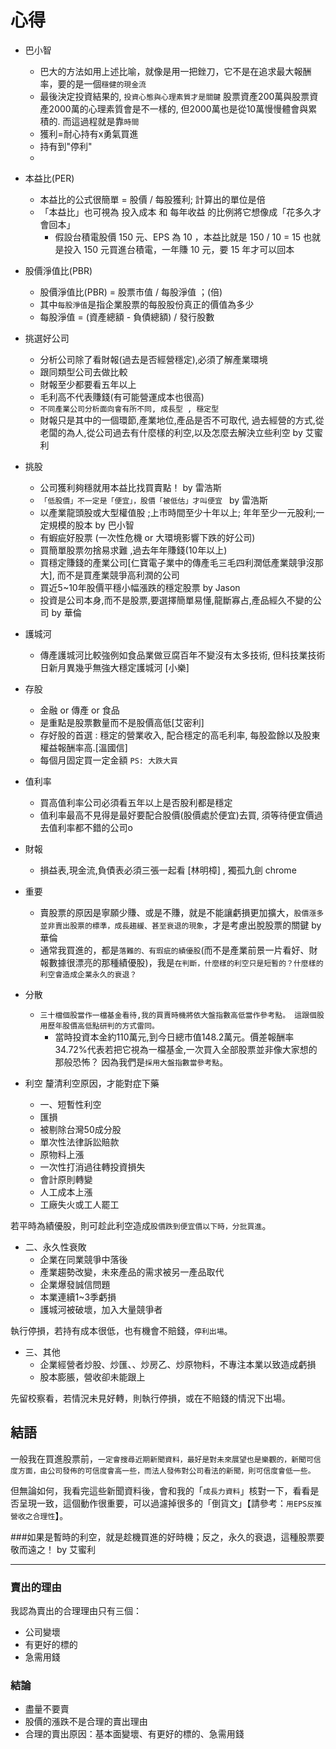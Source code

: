 # 心得

- 巴小智
    - 巴大的方法如用上述比喻，就像是用一把銼刀，它不是在追求最大報酬率，要的是一個`穩健的現金流`
    - 最後決定投資結果的, `投資心態與心理素質才是關鍵` 股票資產200萬與股票資產2000萬的心理素質會是不一樣的, 但2000萬也是從10萬慢慢體會與累積的. 而這過程就是靠`時間`
    - 獲利=耐心持有x勇氣買進
    - 持有到"停利"
    - 

- 本益比(PER)
    - 本益比的公式很簡單 = 股價 / 每股獲利; 計算出的單位是倍
    - 「本益比」也可視為 投入成本 和 每年收益 的比例將它想像成「花多久才會回本」
        - 假設台積電股價 150 元、EPS 為 10 ，本益比就是 150 / 10  = 15 也就是投入 150 元買進台積電，一年賺 10 元，要 15 年才可以回本

- 股價淨值比(PBR)
    - 股價淨值比(PBR) = 股票市值 / 每股淨值 ；(倍)
    - 其中`每股淨值`是指企業股票的每股股份真正的價值為多少
    - 每股淨值 = (資產總額 - 負債總額) / 發行股數
    

- 挑選好公司
    - 分析公司除了看財報(過去是否經營穩定),必須了解產業環境
    - 跟同類型公司去做比較
    - 財報至少都要看五年以上
    - 毛利高不代表賺錢(有可能營運成本也很高)
    - `不同產業公司分析面向會有所不同, 成長型 , 穩定型`
    - 財報只是其中的一個環節,產業地位,產品是否不可取代, 過去經營的方式,從老闆的為人,從公司過去有什麼樣的利空,以及怎麼去解決立些利空 by 艾蜜利
    

- 挑股
    - 公司獲利夠穩就用本益比找買賣點！ by 雷浩斯   
    - `「低股價」不一定是「便宜」，股價「被低估」才叫便宜 ` by 雷浩斯
    - 以產業龍頭股或大型權值股 ;上市時間至少十年以上; 年年至少一元股利;一定規模的股本 by 巴小智
    - 有蝦疵好股票 (一次性危機 or 大環境影響下跌的好公司)
    - 買簡單股票勿捨易求難 ,過去年年賺錢(10年以上)
    - 買穩定賺錢的產業公司[仁寶電子業中的傳產毛三毛四利潤低產業競爭沒那大], 而不是買產業競爭高利潤的公司
    - 買近5~10年股價平穩小幅漲跌的穩定股票 by Jason
    - 投資是公司本身,而不是股票,要選擇簡單易懂,龍斷寡占,產品經久不變的公司 by 華倫
    

- 護城河
    - 傳產護城河比較強例如食品業做豆腐百年不變沒有太多技術, 但科技業技術日新月異幾乎無強大穩定護城河 [小樂]

- 存股
    - 金融 or 傳產 or 食品 
    - 是重點是股票數量而不是股價高低[艾密利]
    - 存好股的首選 : 穩定的營業收入, 配合穩定的高毛利率, 每股盈餘以及股東權益報酬率高.[溫國信]
    - 每個月固定買一定金額 `PS: 大跌大買`
    

- 值利率
    - 買高值利率公司必須看五年以上是否股利都是穩定
    - 值利率最高不見得是最好要配合股價(股價處於便宜)去買, 須等待便宜價過去值利率都不錯的公司o

- 財報
    - 損益表,現金流,負債表必須三張一起看  [林明樟] , 獨孤九劍 chrome
    

- 重要
    - 賣股票的原因是寧願少賺、或是不賺，就是不能讓虧損更加擴大，`股價漲多並非賣出股票的標準，成長趨緩、甚至衰退的現象`，才是考慮出脫股票的關鍵 by 華倫
    - 通常我買進的，都是`落難的、有瑕疵的績優股`(而不是產業前景一片看好、財報數據很漂亮的那種績優股)，我是`在判斷，什麼樣的利空只是短暫的？什麼樣的利空會造成企業永久的衰退？`
    
- 分散
    - `三十檔個股當作一檔基金看待,我的買賣時機將依大盤指數高低當作參考點。
這跟個股用歷年股價高低點研判的方式雷同。`
        - 當時投資本金約110萬元,到今日總市值148.2萬元。價差報酬率34.72%代表若把它視為一檔基金,一次買入全部股票並非像大家想的那般恐怖？
因為我們是`採用大盤指數當參考點`。 

- 利空 釐清利空原因，才能對症下藥
    - 一、短暫性利空
    - 匯損
    - 被剔除台灣50成分股
    - 單次性法律訴訟賠款
    - 原物料上漲
    - 一次性打消過往轉投資損失
    - 會計原則轉變
    - 人工成本上漲
    - 工廠失火或工人罷工
    
若平時為績優股，則可趁此利空造成`股價跌到便宜價以下時，分批買進`。

- 二、永久性衰敗
    - 企業在同業競爭中落後
    - 產業趨勢改變，未來產品的需求被另一產品取代
    - 企業爆發誠信問題
    - 本業連續1~3季虧損
    - 護城河被破壞，加入大量競爭者 
    
執行停損，若持有成本很低，也有機會不賠錢，`停利出場`。


- 三、其他
    - 企業經營者炒股、炒匯、、炒房乙、炒原物料，不專注本業以致造成虧損
    - 股本膨脹，營收卻未能跟上

先留校察看，若情況未見好轉，則執行停損，或在不賠錢的情況下出場。

## 結語
一般我在買進股票前，`一定會搜尋近期新聞資料，最好是對未來展望也是樂觀的，新聞可信度方面，由公司發佈的可信度會高一些，而法人發佈對公司看法的新聞，則可信度會低一些。`

但無論如何，我看完這些新聞資料後，會和我的「`成長力資料`」核對一下，看看是否呈現一致，這個動作很重要，可以過濾掉很多的「倒貨文」【請參考：`用EPS反推營收之合理性`】。

###如果是暫時的利空，就是趁機買進的好時機；反之，永久的衰退，這種股票要敬而遠之！  by 艾蜜利

---

### 賣出的理由

我認為賣出的合理理由只有三個：
- 公司變壞
- 有更好的標的
- 急需用錢

### 結論
- 盡量不要賣
- 股價的漲跌不是合理的賣出理由
- 合理的賣出原因：基本面變壞、有更好的標的、急需用錢